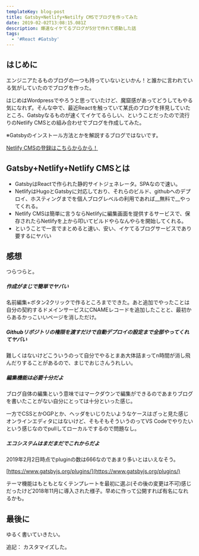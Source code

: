 ```yaml
---
templateKey: blog-post
title: Gatsby+Netlify+Netilfy CMSでブログを作ってみた
date: 2019-02-02T13:08:15.081Z
description: 爆速なイケてるブログが5分で作れて感動した話
tags:
  - '#React #Gatsby'
---
```

## はじめに
エンジニアたるものブログの一つも持っていないといかん！と誰かに言われている気がしていたのでブログを作った。

はじめはWordpressでやろうと思っていたけど、魔窟感があってどうしてもやる気になれず。そんな中で、最近Reactを触っていて某氏のブログを拝見していたところ、Gatsbyなるものが速くてイケてるらしい、ということだったので流行りのNetlify CMSとの組み合わせでブログを作成してみた。

※Gatsbyのインストール方法とかを解説するブログではないです。

[Netlify CMSの登録はこちらからから！](https://www.netlifycms.org/)

## Gatsby+Netlify+Netlify CMSとは
- GatsbyはReactで作られた静的サイトジェネレータ。SPAなので速い。
- NetlifyはHugoとGatsbyに対応しており、それらのビルド、githubへのデプロイ、ホスティングまでを個人ブログレベルの利用であれば__無料で__やってくれる。
- Netlify CMSは簡単に言うならNetlifyに編集画面を提供するサービスで、保存されたらNetlifyを上から叩いてビルドやらなんやらを開始してくれる。
- ということで一言でまとめると速い、安い、イケてるブログサービスであり要するにヤバい

## 感想
つらつらと。
##### 作成がまじで簡単でヤバい
名前編集+ボタン2クリックで作るところまでできた。あと追加でやったことは自分の契約するドメインサービスにCNAMEレコードを追加したことと、最初からあるかっこいいページを消しただけ。

##### Githubリポジトリの権限を渡すだけで自動デプロイの設定まで全部やってくれてヤバい
難しくはないけどこういうのって自分でやるとまあ大体詰まってn時間が消し飛んだりすることがあるので、まじでおじさんうれしい。

##### 編集機能は必要十分だよ
ブログ自体の編集という意味ではマークダウンで編集ができるのであまりブログを書いたことがない自分にとっては十分といった感じ。

一方でCSSとかOGPとか、ヘッダをいじりたいようなケースはざっと見た感じオンラインエディタにはないけど、そもそもそういうのってVS Codeでやりたいという感じなのでpullしてローカルでするので問題なし。

##### エコシステムはまだまだでこれからだよ
2019年2月2日時点でpluginの数は666なのであまり多いとはいえなそう。

[https://www.gatsbyjs.org/plugins/](https://www.gatsbyjs.org/plugins/)

テーマ機能はもともとなくテンプレートを最初に選ぶ(その後の変更は不可)感じだったけど2018年11月に導入された様子。早めに作って公開すれば有名になれるかも。

## 最後に
ゆるく書いていきたい。

追記：
カスタマイズした。
